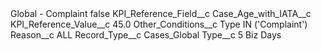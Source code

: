<?xml version="1.0" encoding="UTF-8"?>
<CustomMetadata xmlns="http://soap.sforce.com/2006/04/metadata" xmlns:xsi="http://www.w3.org/2001/XMLSchema-instance" xmlns:xsd="http://www.w3.org/2001/XMLSchema">
    <label>Global - Complaint</label>
    <protected>false</protected>
    <values>
        <field>KPI_Reference_Field__c</field>
        <value xsi:type="xsd:string">Case_Age_with_IATA__c</value>
    </values>
    <values>
        <field>KPI_Reference_Value__c</field>
        <value xsi:type="xsd:double">45.0</value>
    </values>
    <values>
        <field>Other_Conditions__c</field>
        <value xsi:type="xsd:string">Type IN (&apos;Complaint&apos;)</value>
    </values>
    <values>
        <field>Reason__c</field>
        <value xsi:type="xsd:string">ALL</value>
    </values>
    <values>
        <field>Record_Type__c</field>
        <value xsi:type="xsd:string">Cases_Global</value>
    </values>
    <values>
        <field>Type__c</field>
        <value xsi:type="xsd:string">5 Biz Days</value>
    </values>
</CustomMetadata>
